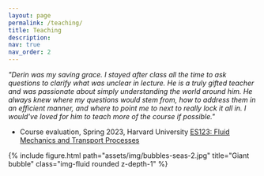 ```yaml
---
layout: page
permalink: /teaching/
title: Teaching
description: 
nav: true
nav_order: 2
---
```


_"Derin was my saving grace. I stayed after class all the time to ask questions to clarify what was unclear in lecture. He is a truly gifted teacher and was passionate about simply understanding the world around him. He always knew where my questions would stem from, how to address them in an efficient manner, and where to point me to next to really lock it all in. I would've loved for him to teach more of the course if possible."_

- Course evaluation, Spring 2023, Harvard University [ES123: Fluid Mechanics and Transport Processes](https://seas.harvard.edu/materials-science-mechanical-engineering/courses)


{% include figure.html path="assets/img/bubbles-seas-2.jpg" title="Giant bubble" class="img-fluid rounded z-depth-1" %} 


